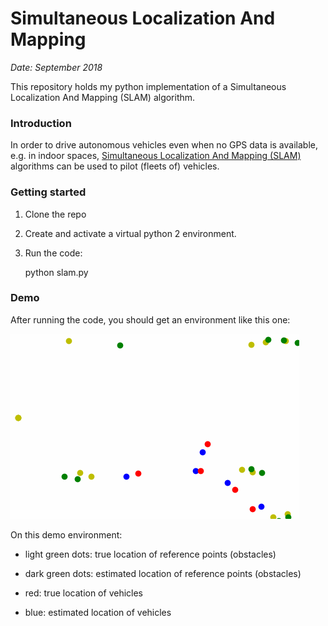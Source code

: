 # Simultaneous Localization And Mapping

*Date: September 2018*

This repository holds my python implementation of a Simultaneous Localization And Mapping (SLAM) algorithm.

### Introduction

In order to drive autonomous vehicles even when no GPS data is available, e.g. in indoor spaces, [Simultaneous Localization And Mapping (SLAM)](https://en.wikipedia.org/wiki/Simultaneous_localization_and_mapping) algorithms can be used to pilot (fleets of) vehicles.


### Getting started

1. Clone the repo

2. Create and activate a virtual python 2 environment.

3. Run the code:


    python slam.py

### Demo

After running the code, you should get an environment like this one:

![Alt Text](images/demo_simultaneous_localization_and_mapping.gif)

On this demo environment:
 
 - light green dots: true location of reference points (obstacles)
 - dark green dots: estimated location of reference points (obstacles)

 - red: true location of vehicles
 - blue: estimated location of vehicles
